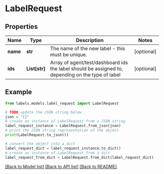 # LabelRequest


## Properties

Name | Type | Description | Notes
------------ | ------------- | ------------- | -------------
**name** | **str** | The name of the new label - this must be unique. | [optional] 
**ids** | **List[str]** | Array of agent/test/dashboard ids the label should be assigned to, depending on the type of label | [optional] 

## Example

```python
from labels.models.label_request import LabelRequest

# TODO update the JSON string below
json = "{}"
# create an instance of LabelRequest from a JSON string
label_request_instance = LabelRequest.from_json(json)
# print the JSON string representation of the object
print(LabelRequest.to_json())

# convert the object into a dict
label_request_dict = label_request_instance.to_dict()
# create an instance of LabelRequest from a dict
label_request_from_dict = LabelRequest.from_dict(label_request_dict)
```
[[Back to Model list]](../README.md#documentation-for-models) [[Back to API list]](../README.md#documentation-for-api-endpoints) [[Back to README]](../README.md)


